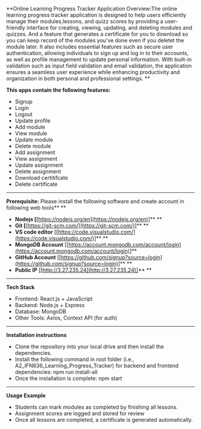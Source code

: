 **Online Learning Progress Tracker Application Overview:The online learning progress tracker application is designed to help users efficiently manage their modules,lessons, and quizz scores by providing a user-friendly interface for creating, viewing, updating, and deleting modules and quizzes. And a feature that generates a certificate for you to download so you can keep record of the modules you've done even if you deletet the module later. It also includes essential features such as secure user authentication, allowing individuals to sign up and log in to their accounts, as well as profile management to update personal information. With built-in validation such as input field validation and email validation, the application ensures a seamless user experience while enhancing productivity and organization in both personal and professional settings. **

**This apps **contain** the following features:**

* Signup
* Login
* Logout
* Update profile
* Add module
* View module
* Update module
* Delete module
* Add assignment
* View assignment
* Update assignment
* Delete assignment
* Download certitifcate
* Delete certificate

---------

**Prerequisite:** Please install the following software and create account in following web tools** **

* **Nodejs [**[https://nodejs.org/en](https://nodejs.org/en)]** **
* **Git [**[https://git-scm.com/](https://git-scm.com/)]** **
* **VS code editor** [[https://code.visualstudio.com/](https://code.visualstudio.com/)]** **
* **MongoDB Account** [[https://account.mongodb.com/account/login](https://account.mongodb.com/account/login)]**
* **GitHub Account** [[https://github.com/signup?source=login](https://github.com/signup?source=login)]** **
* **Public IP** [[http://3.27.235.24](http://3.27.235.24)]** **

---

**Tech Stack**


* Frontend: React.js + JavaScript
* Backend: Node.js + Express 
* Database: MongoDB
* Other Tools: Axios, Context API (for auth)

---

**Installation instructions**
* Clone the repository into your local drive and then install the dependencies.
* Install the following command in root folder (i.e., A2_IFN636_Learning_Progress_Tracker) for backend and frontend dependencies: npm run install-all
* Once the installation is complete: npm start


---


**Usage Example**

* Students can mark modules as completed by finishing all lessons.
* Assignment scores are logged and stored for review
* Once all lessons are completed, a certificate is generated automatically.
